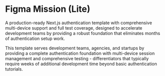 # Figma Mission (Lite)

A production-ready Next.js authentication template with comprehensive multi-device support and full test coverage, designed to accelerate development teams by providing a robust foundation that eliminates months of authentication setup work.

This template serves development teams, agencies, and startups by providing a complete authentication foundation with multi-device session management and comprehensive testing - differentiators that typically require weeks of additional development time beyond basic authentication tutorials.
